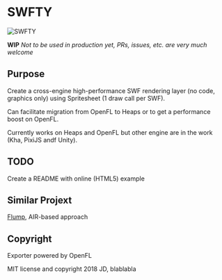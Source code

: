 # SWFTY

![SWFTY](https://github.com/starburst997/SWFTY/raw/master/ref/swfty.gif)

**WIP** *Not to be used in production yet, PRs, issues, etc. are very much welcome*

## Purpose
Create a cross-engine high-performance SWF rendering layer (no code, graphics only) using Spritesheet (1 draw call per SWF).

Can facilitate migration from OpenFL to Heaps or to get a performance boost on OpenFL.

Currently works on Heaps and OpenFL but other engine are in the work (Kha, PixiJS andf Unity).

## TODO
Create a README with online (HTML5) example

## Similar Projext

[Flump](https://github.com/tconkling/flump), AIR-based approach

## Copyright
Exporter powered by OpenFL

MIT license and copyright 2018 JD, blablabla
